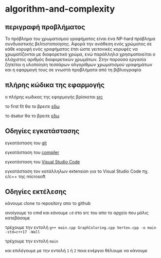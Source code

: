# algorithm-and-complexity

## περιγραφή προβλήματος 
Το πρόβλημα του χρωματισμού γραφήματος είναι ένα NP-hard πρόβλημα συνδυαστικής βελτιστοποίησης. Αφορά την ανάθεση ενός χρώματος σε κάθε κορυφή ενός γραφήματος έτσι ώστε γειτονικές κορυφές να χρωματίζονται με διαφορετικό χρώμα, ενώ παράλληλα χρησιμοποιείται ο ελάχιστος αριθμός διαφορετικών χρωμάτων. Στην παρούσα εργασία ζητείται η υλοποίηση τεσσάρων αλγορίθμων χρωματισμού γραφημάτων και η εφαρμογή τους σε γνωστά προβλήματα από τη βιβλιογραφία

## πλήρης κώδικα της εφαρμογής

ο πλήρης κωδικας της εφαρμογής βρίσκεται [src](https://github.com/chrissavelonas/algorithm-and-complexity/tree/main/src)

το first fit θα το βρειτε [εδω](https://github.com/chrissavelonas/algorithm-and-complexity/blob/b03c549d994550f650c61053139cbc08d099fc49/src/GraphColoring.cpp#L130) 

το dsatur θα το βρειτε [εδω](https://github.com/chrissavelonas/algorithm-and-complexity/blob/b03c549d994550f650c61053139cbc08d099fc49/src/GraphColoring.cpp#L178)

## Οδηγίες εγκατάστασης

εγκατάσταση του [git](https://git-scm.com/)

εγκατάσταση του [compiler](https://sourceforge.net/projects/tdm-gcc/)

εγκατάσταση του [Visual Studio Code](https://code.visualstudio.com/download) 

εγκατάσταση τον κατάλληλων extension για το Visual Studio Code πχ. c/c++ της microsoft 

## Οδηγίες εκτέλεσης

κάνουμε clone το repository απο το github 

ανοίγουμε το cmd και κάνουμε `cd` στο src του απο το αρχείο που μόλις κατεβάσαμε 

τρέχουμε την εντολή `g++ main.cpp GraphColoring.cpp Vertex.cpp -o main -std=c++17 -Wall`

τρέχουμε την εντολή `main`

και επιλέγουμε με την εντολή `1` ή `2` ποια ενέργια θέλουμε να κάνουμε 
